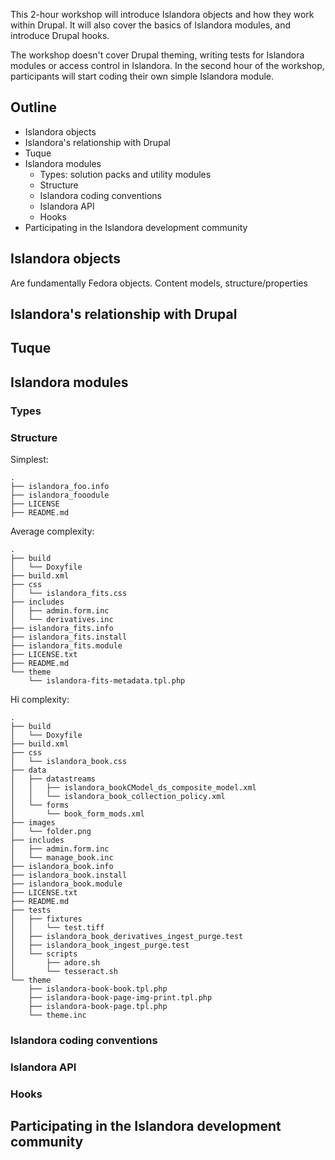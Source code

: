 This 2-hour workshop will introduce Islandora objects and how they work within Drupal. It will also cover the basics of Islandora modules, and introduce Drupal hooks.

The workshop doesn't cover Drupal theming, writing tests for Islandora modules or access control in Islandora. In the second hour of the workshop, participants will start coding their own simple Islandora module.

## Outline

* Islandora objects
* Islandora's relationship with Drupal
* Tuque
* Islandora modules
  * Types: solution packs and utility modules
  * Structure
  * Islandora coding conventions
  * Islandora API
  * Hooks
* Participating in the Islandora development community

## Islandora objects
Are fundamentally Fedora objects. Content models, structure/properties

## Islandora's relationship with Drupal


## Tuque


## Islandora modules

### Types

### Structure

Simplest:

```
.
├── islandora_foo.info
├── islandora_fooodule
├── LICENSE
├── README.md
```

Average complexity:
```
.
├── build
│   └── Doxyfile
├── build.xml
├── css
│   └── islandora_fits.css
├── includes
│   ├── admin.form.inc
│   └── derivatives.inc
├── islandora_fits.info
├── islandora_fits.install
├── islandora_fits.module
├── LICENSE.txt
├── README.md
└── theme
    └── islandora-fits-metadata.tpl.php
```

Hi complexity:

```
.
├── build
│   └── Doxyfile
├── build.xml
├── css
│   └── islandora_book.css
├── data
│   ├── datastreams
│   │   ├── islandora_bookCModel_ds_composite_model.xml
│   │   └── islandora_book_collection_policy.xml
│   └── forms
│       └── book_form_mods.xml
├── images
│   └── folder.png
├── includes
│   ├── admin.form.inc
│   └── manage_book.inc
├── islandora_book.info
├── islandora_book.install
├── islandora_book.module
├── LICENSE.txt
├── README.md
├── tests
│   ├── fixtures
│   │   └── test.tiff
│   ├── islandora_book_derivatives_ingest_purge.test
│   ├── islandora_book_ingest_purge.test
│   └── scripts
│       ├── adore.sh
│       └── tesseract.sh
└── theme
    ├── islandora-book-book.tpl.php
    ├── islandora-book-page-img-print.tpl.php
    ├── islandora-book-page.tpl.php
    └── theme.inc
```

### Islandora coding conventions


### Islandora API


### Hooks


## Participating in the Islandora development community